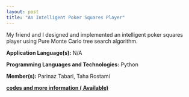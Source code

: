 ```yaml
---
layout: post
title: "An Intelligent Poker Squares Player"
---
```


My friend and I designed and implemented an intelligent poker squares player using Pure Monte Carlo tree search algorithm.

**Application Language(s):** N/A

**Programming Languages and Technologies:** Python

**Member(s):** Parinaz Tabari, Taha Rostami

**[codes and more information ( Available)](https://github.com/parinaztabari/PokerSquare)**